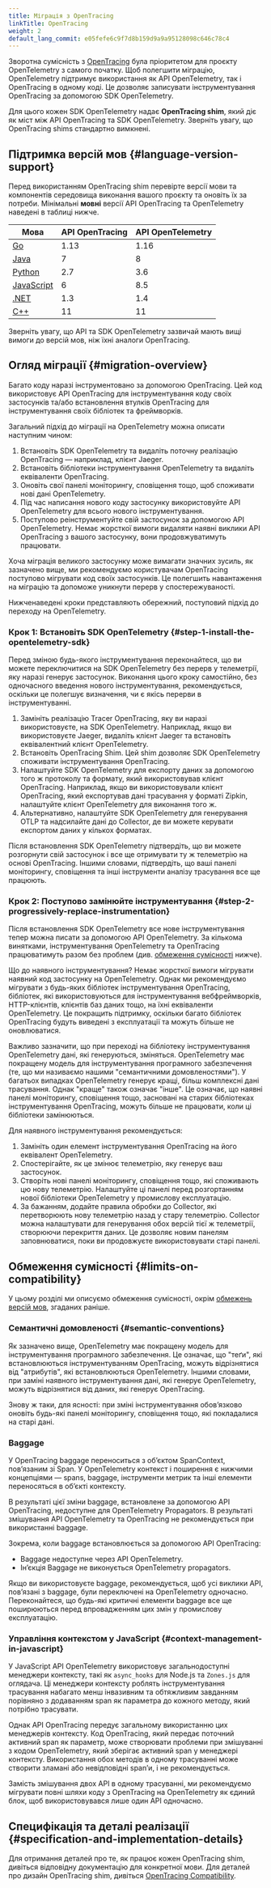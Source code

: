 ```yaml
---
title: Міграція з OpenTracing
linkTitle: OpenTracing
weight: 2
default_lang_commit: e05fefe6c9f7d8b159d9a9a95128098c646c78c4
---
```


Зворотна сумісність з [OpenTracing][] була пріоритетом для проєкту OpenTelemetry з самого початку. Щоб полегшити міграцію, OpenTelemetry підтримує використання як API OpenTelemetry, так і OpenTracing в одному коді. Це дозволяє записувати інструментування OpenTracing за допомогою SDK OpenTelemetry.

Для цього кожен SDK OpenTelemetry надає **OpenTracing shim**, який діє як міст між API OpenTracing та SDK OpenTelemetry. Зверніть увагу, що OpenTracing shims стандартно вимкнені.

## Підтримка версій мов {#language-version-support}

Перед використанням OpenTracing shim перевірте версії мови та компонентів середовища виконання вашого проєкту та оновіть їх за потреби. Мінімальні **мовні** версії API OpenTracing та OpenTelemetry наведені в таблиці нижче.

| Мова           | API OpenTracing | API OpenTelemetry |
| -------------- | --------------- | ----------------- |
| [Go][]         | 1.13            | 1.16              |
| [Java][]       | 7               | 8                 |
| [Python][]     | 2.7             | 3.6               |
| [JavaScript][] | 6               | 8.5               |
| [.NET][]       | 1.3             | 1.4               |
| [C++][]        | 11              | 11                |

Зверніть увагу, що API та SDK OpenTelemetry зазвичай мають вищі вимоги до версій мов, ніж їхні аналоги OpenTracing.

## Огляд міграції {#migration-overview}

Багато коду наразі інструментовано за допомогою OpenTracing. Цей код використовує API OpenTracing для інструментування коду своїх застосунків та/або встановлення втулків OpenTracing для інструментування своїх бібліотек та фреймворків.

Загальний підхід до міграції на OpenTelemetry можна описати наступним чином:

1. Встановіть SDK OpenTelemetry та видаліть поточну реалізацію OpenTracing — наприклад, клієнт Jaeger.
2. Встановіть бібліотеки інструментування OpenTelemetry та видаліть еквіваленти OpenTracing.
3. Оновіть свої панелі моніторингу, сповіщення тощо, щоб споживати нові дані OpenTelemetry.
4. Під час написання нового коду застосунку використовуйте API OpenTelemetry для всього нового інструментування.
5. Поступово реінструментуйте свій застосунок за допомогою API OpenTelemetry. Немає жорсткої вимоги видаляти наявні виклики API OpenTracing з вашого застосунку, вони продовжуватимуть працювати.

Хоча міграція великого застосунку може вимагати значних зусиль, як зазначено вище, ми рекомендуємо користувачам OpenTracing поступово мігрувати код своїх застосунків. Це полегшить навантаження на міграцію та допоможе уникнути перерв у спостережуваності.

Нижченаведені кроки представляють обережний, поступовий підхід до переходу на OpenTelemetry.

### Крок 1: Встановіть SDK OpenTelemetry {#step-1-install-the-opentelemetry-sdk}

Перед зміною будь-якого інструментування переконайтеся, що ви можете переключитися на SDK OpenTelemetry без перерв у телеметрії, яку наразі генерує застосунок. Виконання цього кроку самостійно, без одночасного введення нового інструментування, рекомендується, оскільки це полегшує визначення, чи є якісь перерви в інструментуванні.

1. Замініть реалізацію Tracer OpenTracing, яку ви наразі використовуєте, на SDK OpenTelemetry. Наприклад, якщо ви використовуєте Jaeger, видаліть клієнт Jaeger та встановіть еквівалентний клієнт OpenTelemetry.
2. Встановіть OpenTracing Shim. Цей shim дозволяє SDK OpenTelemetry споживати інструментування OpenTracing.
3. Налаштуйте SDK OpenTelemetry для експорту даних за допомогою того ж протоколу та формату, який використовував клієнт OpenTracing. Наприклад, якщо ви використовували клієнт OpenTracing, який експортував дані трасування у форматі Zipkin, налаштуйте клієнт OpenTelemetry для виконання того ж.
4. Альтернативно, налаштуйте SDK OpenTelemetry для генерування OTLP та надсилайте дані до Collector, де ви можете керувати експортом даних у кількох форматах.

Після встановлення SDK OpenTelemetry підтвердіть, що ви можете розгорнути свій застосунок і все ще отримувати ту ж телеметрію на основі OpenTracing. Іншими словами, підтвердіть, що ваші панелі моніторингу, сповіщення та інші інструменти аналізу трасування все ще працюють.

### Крок 2: Поступово замінюйте інструментування {#step-2-progressively-replace-instrumentation}

Після встановлення SDK OpenTelemetry все нове інструментування тепер можна писати за допомогою API OpenTelemetry. За кількома винятками, інструментування OpenTelemetry та OpenTracing працюватимуть разом без проблем (див. [обмеження сумісності](#limits-on-compatibility) нижче).

Що до наявного інструментування? Немає жорсткої вимоги мігрувати наявний код застосунку на OpenTelemetry. Однак ми рекомендуємо мігрувати з будь-яких бібліотек інструментування OpenTracing, бібліотек, які використовуються для інструментування вебфреймворків, HTTP-клієнтів, клієнтів баз даних тощо, на їхні еквіваленти OpenTelemetry. Це покращить підтримку, оскільки багато бібліотек OpenTracing будуть виведені з експлуатації та можуть більше не оновлюватися.

Важливо зазначити, що при переході на бібліотеку інструментування OpenTelemetry дані, які генеруються, зміняться. OpenTelemetry має покращену модель для інструментування програмного забезпечення (те, що ми називаємо нашими "семантичними домовленостями"). У багатьох випадках OpenTelemetry генерує кращі, більш комплексні дані трасування. Однак "краще" також означає "інше". Це означає, що наявні панелі моніторингу, сповіщення тощо, засновані на старих бібліотеках інструментування OpenTracing, можуть більше не працювати, коли ці бібліотеки замінюються.

Для наявного інструментування рекомендується:

1. Замініть один елемент інструментування OpenTracing на його еквівалент OpenTelemetry.
2. Спостерігайте, як це змінює телеметрію, яку генерує ваш застосунок.
3. Створіть нові панелі моніторингу, сповіщення тощо, які споживають цю нову телеметрію. Налаштуйте ці панелі перед розгортанням нової бібліотеки OpenTelemetry у промислову експлуатацію.
4. За бажанням, додайте правила обробки до Collector, які перетворюють нову телеметрію назад у стару телеметрію. Collector можна налаштувати для генерування обох версій тієї ж телеметрії, створюючи перекриття даних. Це дозволяє новим панелям заповнюватися, поки ви продовжуєте використовувати старі панелі.

## Обмеження сумісності {#limits-on-compatibility}

У цьому розділі ми описуємо обмеження сумісності, окрім [обмежень версій мов](#language-version-support), згаданих раніше.

### Семантичні домовленості {#semantic-conventions}

Як зазначено вище, OpenTelemetry має покращену модель для інструментування програмного забезпечення. Це означає, що "теґи", які встановлюються інструментуванням OpenTracing, можуть відрізнятися від "атрибутів", які встановлюються OpenTelemetry. Іншими словами, при заміні наявного інструментування дані, які генерує OpenTelemetry, можуть відрізнятися від даних, які генерує OpenTracing.

Знову ж таки, для ясності: при зміні інструментування обовʼязково оновіть будь-які панелі моніторингу, сповіщення тощо, які покладалися на старі дані.

### Baggage

У OpenTracing baggage переноситься з обʼєктом SpanContext, повʼязаним зі Span. У OpenTelemetry контекст і поширення є нижчими концепціями — spans, baggage, інструменти метрик та інші елементи переносяться в обʼєкті контексту.

В результаті цієї зміни baggage, встановлене за допомогою API OpenTracing, недоступне для OpenTelemetry Propagators. В результаті змішування API OpenTelemetry та OpenTracing не рекомендується при використанні baggage.

Зокрема, коли baggage встановлюється за допомогою API OpenTracing:

- Baggage недоступне через API OpenTelemetry.
- Інʼєкція Baggage не виконується OpenTelemetry propagators.

Якщо ви використовуєте baggage, рекомендується, щоб усі виклики API, повʼязані з baggage, були переключені на OpenTelemetry одночасно. Переконайтеся, що будь-які критичні елементи baggage все ще поширюються перед впровадженням цих змін у промислову експлуатацію.

### Управління контекстом у JavaScript {#context-management-in-javascript}

У JavaScript API OpenTelemetry використовує загальнодоступні менеджери контексту, такі як `async_hooks` для Node.js та `Zones.js` для оглядача. Ці менеджери контексту роблять інструментування трасування набагато менш інвазивним та обтяжливим завданням порівняно з додаванням span як параметра до кожного методу, який потрібно трасувати.

Однак API OpenTracing передує загальному використанню цих менеджерів контексту. Код OpenTracing, який передає поточний активний span як параметр, може створювати проблеми при змішуванні з кодом OpenTelemetry, який зберігає активний span у менеджері контексту. Використання обох методів в одному трасуванні може створити зламані або невідповідні spanʼи, і не рекомендується.

Замість змішування двох API в одному трасуванні, ми рекомендуємо мігрувати повні шляхи коду з OpenTracing на OpenTelemetry як єдиний блок, щоб використовувався лише один API одночасно.

## Специфікація та деталі реалізації {#specification-and-implementation-details}

Для отримання деталей про те, як працює кожен OpenTracing shim, дивіться відповідну документацію для конкретної мови. Для деталей про дизайн OpenTracing shim, дивіться [OpenTracing Compatibility][ot_spec].

[.net]: /docs/languages/dotnet/shim/
[go]: https://pkg.go.dev/go.opentelemetry.io/otel/bridge/opentracing
[java]: https://github.com/open-telemetry/opentelemetry-java/tree/main/opentracing-shim
[javascript]: https://www.npmjs.com/package/@opentelemetry/shim-opentracing
[opentracing]: https://opentracing.io
[ot_spec]: /docs/specs/otel/compatibility/opentracing/
[python]: https://opentelemetry-python.readthedocs.io/en/stable/shim/opentracing_shim/opentracing_shim.html
[c++]: https://github.com/open-telemetry/opentelemetry-cpp/tree/main/opentracing-shim
